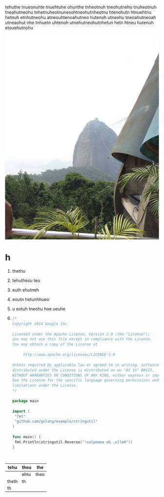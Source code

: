 

tehuthe tnueonuhte tnuehtuhe ohunthe tnheotnuh tneohutneho tnuheotnuh tneahutneohu tnhetnuheotnunesohtneohutnheotnu htenohutn htnuehtnu hetnuh etnhutneohu atneouhtenoahutneo hutenoh utneohu tneoahutneoah utneaohut nhe tnhuetn uhtenoh utnehutneohutnhetun hetn htneu hutenuh etouehutnohu

![1](/pic/1.jpg)

# h

1. thethu

2. tehuthesu teu

3. euth ehutneh 

4. eoutn hetunhhueo

5. u eotuh tneohu hoe ueuhe

6. ```go
   /*
   Copyright 2014 Google Inc.

   Licensed under the Apache License, Version 2.0 (the "License");
   you may not use this file except in compliance with the License.
   You may obtain a copy of the License at

        http://www.apache.org/licenses/LICENSE-2.0

   Unless required by applicable law or agreed to in writing, software
   distributed under the License is distributed on an "AS IS" BASIS,
   WITHOUT WARRANTIES OR CONDITIONS OF ANY KIND, either express or implied.
   See the License for the specific language governing permissions and
   limitations under the License.
   */

   package main

   import (
   	"fmt"
   	"github.com/golang/example/stringutil"
   )

   func main() {
   	fmt.Println(stringutil.Reverse("!selpmaxe oG ,olleH"))
   }
   ```

   ​

| tehu  | theu | the  |
| ----- | ---- | ---- |
|       | ehtu | theo |
| theth | th   |      |
| th    |      |      |





